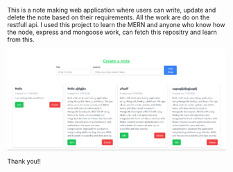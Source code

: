 This is a note making web application where users can write, update and delete the note based on their requirements.
All the work are do on the restfull api.
I used this project to learn the MERN and anyone who know how the node, express and mongoose work,  can fetch this repositry and learn from this.


![1738496362058](image/README/1738496362058.png)

Thank you!!
